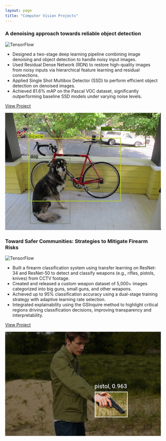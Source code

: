 ```yaml
---
layout: page
title: "Computer Vision Projects"
---
```


<div class="project-card">
  <div class="project-card-content">
      <h3>A denoising approach towards reliable object detection</h3>
      <img src="https://img.shields.io/badge/TensorFlow-FF6F00?style=flat&logo=tensorflow&logoColor=white" alt="TensorFlow">
      <ul>
        <li>Designed a two-stage deep learning pipeline combining image denoising and object detection to handle noisy input images.</li>
        <li>Used Residual Dense Network (RDN) to restore high-quality images from noisy inputs via hierarchical feature learning and residual connections.</li>
        <li>Applied Single Shot Multibox Detector (SSD) to perform efficient object detection on denoised images.</li>
        <li>Achieved 81.6% mAP on the Pascal VOC dataset, significantly outperforming baseline SSD models under varying noise levels.</li>
      </ul>
      <p><a href="https://github.com/kushagrayadv/ir-with-ssd">View Project</a></p>
  </div>
      <img src="/assets/projects/object-detection.jpg" alt="Object detection" class="project-card-img" />
</div>

<div class="project-card">
  <div class="project-card-content">
    <h3>Toward Safer Communities: Strategies to Mitigate Firearm Risks</h3>
    <img src="https://img.shields.io/badge/TensorFlow-FF6F00?style=flat&logo=tensorflow&logoColor=white" alt="TensorFlow">
    <ul>
        <li>Built a firearm classification system using transfer learning on ResNet-34 and ResNet-50 to detect and classify weapons (e.g., rifles, pistols, knives) from CCTV footage.</li>
        <li>Created and released a custom weapon dataset of 5,000+ images categorized into big guns, small guns, and other weapons.</li>
        <li>Achieved up to 95% classification accuracy using a dual-stage training strategy with adaptive learning rate selection.</li>
        <li>Integrated explainability using the GSInquire method to highlight critical regions driving classification decisions, improving transparency and interpretability.</li>
      </ul>
    <p><a href="https://github.com/kushagrayadv/gun-dataset">View Project</a></p>
  </div>
  <img src="/assets/projects/weapon-detection.jpg" alt="weapon detection" class="project-card-img" />
</div>
